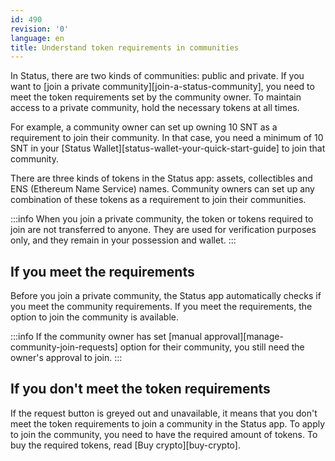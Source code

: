 ```yaml
---
id: 490
revision: '0'
language: en
title: Understand token requirements in communities
---
```


In Status, there are two kinds of communities: public and private. If you want to [join a private community][join-a-status-community], you need to meet the token requirements set by the community owner. To maintain access to a private community, hold the necessary tokens at all times.

For example, a community owner can set up owning 10 SNT as a requirement to join their community. In that case, you need a minimum of 10 SNT in your [Status Wallet][status-wallet-your-quick-start-guide] to join that community.

There are three kinds of tokens in the Status app: assets, collectibles and ENS (Ethereum Name Service) names. Community owners can set up any combination of these tokens as a requirement to join their communities.

:::info
When you join a private community, the token or tokens required to join are not transferred to anyone. They are used for verification purposes only, and they remain in your possession and wallet.
:::

## If you meet the requirements

Before you join a private community, the Status app automatically checks if you meet the community requirements. If you meet the requirements, the option to join the community is available.

:::info
If the community owner has set [manual approval][manage-community-join-requests] option for their community, you still need the owner's approval to join.
:::

## If you don't meet the token requirements

If the request button is greyed out and unavailable, it means that you don't meet the token requirements to join a community in the Status app. To apply to join the community, you need to have the required amount of tokens. To buy the required tokens, read [Buy crypto][buy-crypto].
